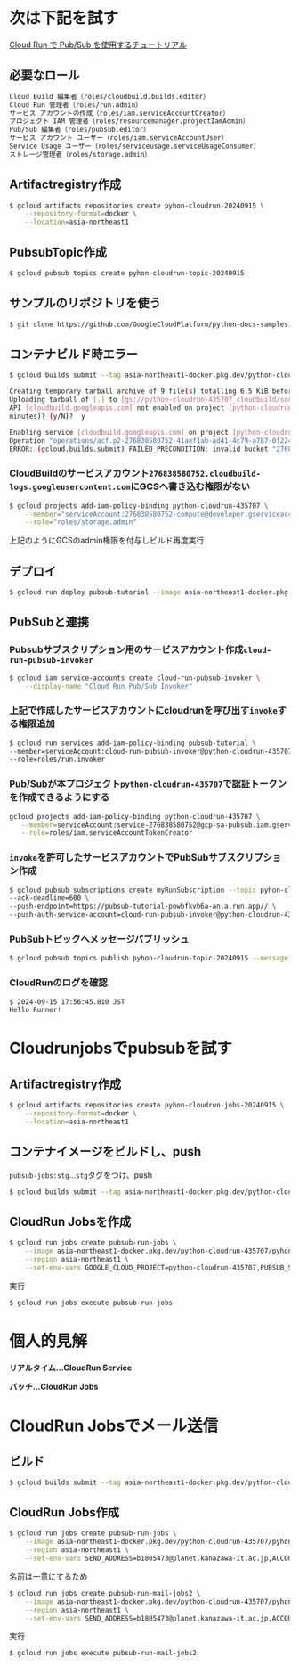 # 次は下記を試す

[Cloud Run で Pub/Sub を使用するチュートリアル](https://cloud.google.com/run/docs/tutorials/pubsub?hl=ja#run_pubsub_dockerfile-python)


## 必要なロール
```bash
Cloud Build 編集者（roles/cloudbuild.builds.editor）
Cloud Run 管理者（roles/run.admin）
サービス アカウントの作成（roles/iam.serviceAccountCreator）
プロジェクト IAM 管理者（roles/resourcemanager.projectIamAdmin）
Pub/Sub 編集者（roles/pubsub.editor）
サービス アカウント ユーザー（roles/iam.serviceAccountUser）
Service Usage ユーザー（roles/serviceusage.serviceUsageConsumer）
ストレージ管理者（roles/storage.admin）
```

## Artifactregistry作成

```bash
$ gcloud artifacts repositories create pyhon-cloudrun-20240915 \
    --repository-format=docker \
    --location=asia-northeast1
```

## PubsubTopic作成
```bash
$ gcloud pubsub topics create pyhon-cloudrun-topic-20240915
```

## サンプルのリポジトリを使う
```bash
$ git clone https://github.com/GoogleCloudPlatform/python-docs-samples.git
```

## コンテナビルド時エラー
```bash
$ gcloud builds submit --tag asia-northeast1-docker.pkg.dev/python-cloudrun-435707/pyhon-cloudrun-20240915/pubsub
```

```bash
Creating temporary tarball archive of 9 file(s) totalling 6.5 KiB before compression.
Uploading tarball of [.] to [gs://python-cloudrun-435707_cloudbuild/source/1726388557.290675-a4b42b5d311d47d8bd9cb1ca15066919.tgz]
API [cloudbuild.googleapis.com] not enabled on project [python-cloudrun-435707]. Would you like to enable and retry (this will take a few
minutes)? (y/N)?  y

Enabling service [cloudbuild.googleapis.com] on project [python-cloudrun-435707]...
Operation "operations/acf.p2-276838580752-41aef1ab-ad41-4c79-a787-0f2246987e1a" finished successfully.
ERROR: (gcloud.builds.submit) FAILED_PRECONDITION: invalid bucket "276838580752.cloudbuild-logs.googleusercontent.com"; service account 276838580752-compute@developer.gserviceaccount.com does not have access to the bucket
```

### CloudBuildのサービスアカウント`276838580752.cloudbuild-logs.googleusercontent.com`にGCSへ書き込む権限がない

```bash
$ gcloud projects add-iam-policy-binding python-cloudrun-435707 \
    --member="serviceAccount:276838580752-compute@developer.gserviceaccount.com" \
    --role="roles/storage.admin"
```
上記のようにGCSのadmin権限を付与しビルド再度実行

## デプロイ
```bash
$ gcloud run deploy pubsub-tutorial --image asia-northeast1-docker.pkg.dev/python-cloudrun-435707/pyhon-cloudrun-20240915/pubsub  --no-allow-unauthenticated
```

## PubSubと連携

### Pubsubサブスクリプション用のサービスアカウント作成`cloud-run-pubsub-invoker`

```bash
$ gcloud iam service-accounts create cloud-run-pubsub-invoker \
    --display-name "Cloud Run Pub/Sub Invoker"
```

### 上記で作成したサービスアカウントにcloudrunを呼び出す`invoke`する権限追加
```bash
$ gcloud run services add-iam-policy-binding pubsub-tutorial \
--member=serviceAccount:cloud-run-pubsub-invoker@python-cloudrun-435707.iam.gserviceaccount.com \
--role=roles/run.invoker
```


### Pub/Subが本プロジェクト`python-cloudrun-435707`で認証トークンを作成できるようにする

```bash
gcloud projects add-iam-policy-binding python-cloudrun-435707 \
   --member=serviceAccount:service-276838580752@gcp-sa-pubsub.iam.gserviceaccount.com \
   --role=roles/iam.serviceAccountTokenCreator
```

### `invoke`を許可したサービスアカウントでPubSubサブスクリプション作成
```bash
$ gcloud pubsub subscriptions create myRunSubscription --topic pyhon-cloudrun-topic-20240915 \
--ack-deadline=600 \
--push-endpoint=https://pubsub-tutorial-powbfkvb6a-an.a.run.app// \
--push-auth-service-account=cloud-run-pubsub-invoker@python-cloudrun-435707.iam.gserviceaccount.com
```

### PubSubトピックへメッセージパブリッシュ
```bash
$ gcloud pubsub topics publish pyhon-cloudrun-topic-20240915 --message "Runner"
```

### CloudRunのログを確認

```bash
$ 2024-09-15 17:56:45.810 JST
Hello Runner!
```

# Cloudrunjobsでpubsubを試す

## Artifactregistry作成

```bash
$ gcloud artifacts repositories create pyhon-cloudrun-jobs-20240915 \
    --repository-format=docker \
    --location=asia-northeast1
```

## コンテナイメージをビルドし、push

`pubsub-jobs:stg`...`stg`タグをつけ、push

```bash
$ gcloud builds submit --tag asia-northeast1-docker.pkg.dev/python-cloudrun-435707/pyhon-cloudrun-jobs-20240915/pubsub-jobs:stg
```

## CloudRun Jobsを作成

```bash
$ gcloud run jobs create pubsub-run-jobs \
    --image asia-northeast1-docker.pkg.dev/python-cloudrun-435707/pyhon-cloudrun-jobs-20240915/pubsub-jobs:stg \
    --region asia-northeast1 \
    --set-env-vars GOOGLE_CLOUD_PROJECT=python-cloudrun-435707,PUBSUB_SUBSCRIPTION=myRunSubscription
```

実行
```bash
$ gcloud run jobs execute pubsub-run-jobs
```

# 個人的見解

**リアルタイム...CloudRun Service**

**バッチ...CloudRun Jobs**

# CloudRun Jobsでメール送信

## ビルド

```bash
$ gcloud builds submit --tag asia-northeast1-docker.pkg.dev/python-cloudrun-435707/pyhon-cloudrun-jobs-20240915/pubsub-jobs:stg
```

## CloudRun Jobs作成

```bash
$ gcloud run jobs create pubsub-run-jobs \
    --image asia-northeast1-docker.pkg.dev/python-cloudrun-435707/pyhon-cloudrun-jobs-20240915/pubsub-jobs:stg \
    --region asia-northeast1 \
    --set-env-vars SEND_ADDRESS=b1805473@planet.kanazawa-it.ac.jp,ACCOUNT=shanshanyouji259@gmail.com,PASSWORD=cvrddbommopkhnzg
```

名前は一意にするため

```bash
$ gcloud run jobs create pubsub-run-mail-jobs2 \
    --image asia-northeast1-docker.pkg.dev/python-cloudrun-435707/pyhon-cloudrun-jobs-20240915/pubsub-jobs:stg \
    --region asia-northeast1 \
    --set-env-vars SEND_ADDRESS=b1805473@planet.kanazawa-it.ac.jp,ACCOUNT=shanshanyouji259@gmail.com,PASSWORD=cvrddbommopkhnzg
```

実行
```bash
$ gcloud run jobs execute pubsub-run-mail-jobs2
```



